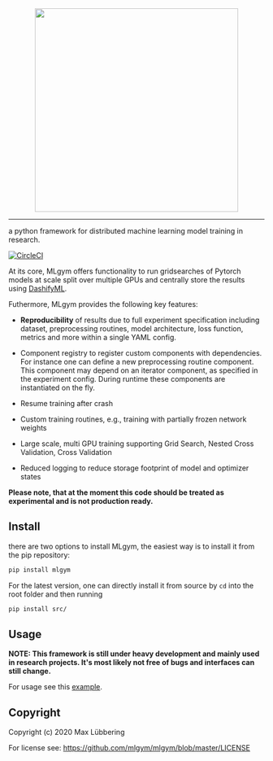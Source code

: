 <div align="center">
<img src="https://raw.githubusercontent.com/mlgym/mlgym/master/mlGym.svg" width="400px">
</div>

---

a python framework for distributed machine learning model training in research.

[![CircleCI](https://circleci.com/gh/mlgym/mlgym/tree/master.svg?style=svg)](https://circleci.com/gh/mlgym/mlgym/tree/master)

At its core, MLgym offers functionality to run gridsearches of Pytorch models at scale split over multiple GPUs and centrally store the results using [DashifyML](https://github.com/dashifyML/dashifyML). 

Futhermore, MLgym provides the following key features:

* **Reproducibility** of results due to full experiment specification including dataset, preprocessing routines, model architecture, loss function, metrics and more within a single YAML config.
* Component registry to register custom components with dependencies. For instance one can define a new preprocessing routine component. This component may depend on an iterator component, as specified in the experiment config. During runtime these components are instantiated on the fly.       

* Resume training after crash

* Custom training routines, e.g., training with partially frozen network weights

* Large scale, multi GPU training supporting Grid Search, Nested Cross Validation, Cross Validation

* Reduced logging to reduce storage footprint of model and optimizer states

**Please note, that at the moment this code should be treated as experimental and is not production ready.** 

## Install

there are two options to install MLgym, the easiest way is to install it from  the pip repository:

```bash
pip install mlgym
``` 

For the latest version, one can directly install it from source by `cd` into the root folder and then running  

```bash
pip install src/
```

## Usage

**NOTE: This framework is still under heavy development and mainly used in research projects. It's most likely not free of bugs and interfaces can still change.**

For usage see this [example](https://github.com/le1nux/mlgym/tree/master/example).

## Copyright

Copyright (c) 2020 Max Lübbering

For license see: https://github.com/mlgym/mlgym/blob/master/LICENSE
